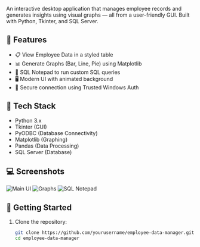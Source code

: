 An interactive desktop application that manages employee records and generates insights using visual graphs — all from a user-friendly GUI. Built with Python, Tkinter, and SQL Server.

## 🔧 Features

- 📋 View Employee Data in a styled table
- 📊 Generate Graphs (Bar, Line, Pie) using Matplotlib
- 🧠 SQL Notepad to run custom SQL queries
- 🖥️ Modern UI with animated background
- 🔐 Secure connection using Trusted Windows Auth

## 📌 Tech Stack

- Python 3.x
- Tkinter (GUI)
- PyODBC (Database Connectivity)
- Matplotlib (Graphing)
- Pandas (Data Processing)
- SQL Server (Database)

## 💻 Screenshots

![Main UI](screenshot_main.png)
![Graphs](screenshot_graphs.png)
![SQL Notepad](screenshot_notepad.png)

## 🚀 Getting Started

1. Clone the repository:
   ```bash
   git clone https://github.com/yourusername/employee-data-manager.git
   cd employee-data-manager

